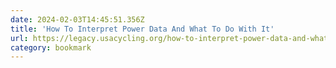 ```yaml
---
date: 2024-02-03T14:45:51.356Z
title: 'How To Interpret Power Data And What To Do With It'
url: https://legacy.usacycling.org/how-to-interpret-power-data-and-what-to-do-with-it.htm
category: bookmark
---
```

